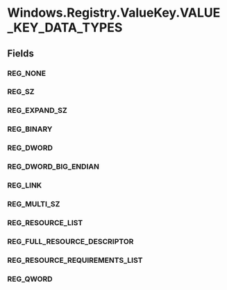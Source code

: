 ﻿


# Windows.Registry.ValueKey.VALUE_KEY_DATA_TYPES

## Fields

### REG_NONE

### REG_SZ

### REG_EXPAND_SZ

### REG_BINARY

### REG_DWORD

### REG_DWORD_BIG_ENDIAN

### REG_LINK

### REG_MULTI_SZ

### REG_RESOURCE_LIST

### REG_FULL_RESOURCE_DESCRIPTOR

### REG_RESOURCE_REQUIREMENTS_LIST

### REG_QWORD
